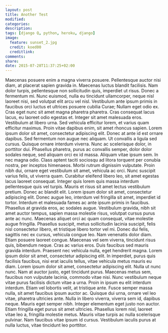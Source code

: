 ```yaml
---
layout: post
title: Another Test
modified:
categories:
description:
tags: [django Q, python, heroku, django]
image:
  feature: sunset_2.jpg
  credit: koed00
  creditlink:
comments:
share:
date: 2015-07-28T11:37:25+02:00
---
```

Maecenas posuere enim a magna viverra posuere. Pellentesque auctor nisi diam, at placerat sapien gravida in. Maecenas luctus blandit facilisis. Nam dolor turpis, pellentesque non sollicitudin quis, imperdiet ut risus. Donec a fermentum mi. Nunc euismod, nulla eu tincidunt ullamcorper, neque nisl laoreet nisi, sed volutpat elit arcu vel nisl. Vestibulum ante ipsum primis in faucibus orci luctus et ultrices posuere cubilia Curae; Nullam eget odio ex. Cras eget nunc sit amet magna pharetra pharetra. Cras consequat lacus lacus, eu laoreet odio egestas et. Integer sit amet malesuada eros. Vestibulum at libero urna. Sed vehicula efficitur lorem, et varius quam efficitur maximus. Proin vitae dapibus enim, sit amet rhoncus sapien. Lorem ipsum dolor sit amet, consectetur adipiscing elit.
Donec at ante id est ornare dapibus. Sed fermentum non augue nec aliquam. Ut convallis a ligula sed cursus. Quisque ornare interdum viverra. Nunc ac scelerisque dolor, in porttitor dui. Phasellus pharetra, purus ac convallis semper, dolor dolor sodales neque, sed aliquam orci ex id massa. Aliquam vitae ipsum sem. In nec magna odio. Class aptent taciti sociosqu ad litora torquent per conubia nostra, per inceptos himenaeos. Morbi rutrum dignissim vulputate. Proin nibh dui, ornare eget vestibulum sit amet, vehicula ac orci. Nunc suscipit varius felis, ut viverra quam. Curabitur eleifend libero leo, sit amet egestas lacus laoreet consequat. Integer quis lorem quis massa interdum pellentesque quis vel turpis.
Mauris et risus sit amet lectus vestibulum pretium. Donec ac blandit elit. Lorem ipsum dolor sit amet, consectetur adipiscing elit. Donec augue leo, interdum vel fringilla sit amet, imperdiet id tortor. Interdum et malesuada fames ac ante ipsum primis in faucibus. Phasellus at gravida eros, ac sodales augue. Vestibulum gravida, nibh sit amet auctor tempus, sapien massa molestie risus, volutpat cursus purus ante ac nunc. Maecenas aliquet orci ac quam consequat, vitae molestie augue fringilla. Phasellus suscipit, metus sollicitudin lacinia suscipit, felis nisl consectetur libero, et tristique libero tortor vel mi. Donec dui felis, sagittis nec ex cursus, vehicula congue leo. Nam venenatis dolor diam. Etiam posuere laoreet congue.
Maecenas vel sem viverra, tincidunt risus quis, bibendum neque. Cras ac varius eros. Duis faucibus sed mauris gravida interdum. Praesent nec vehicula nulla, eget hendrerit magna. Lorem ipsum dolor sit amet, consectetur adipiscing elit. In imperdiet, purus quis facilisis faucibus, nisi erat iaculis tellus, vitae vehicula metus mauris eu diam. Lorem ipsum dolor sit amet, consectetur adipiscing elit. Nulla ut nunc nunc. Nam at auctor justo, eget tincidunt purus. Maecenas metus sem, faucibus non vulputate lacinia, commodo vitae nisi. Nunc vestibulum neque vitae purus facilisis dictum vitae a urna. Proin in ipsum eu elit interdum interdum. Etiam vel lobortis velit, at tristique ante. Fusce semper massa nulla, sit amet faucibus ipsum auctor ac. Quisque dui urna, ornare vel leo vitae, pharetra ultricies ante. Nulla in libero viverra, viverra sem id, dapibus neque.
Mauris eget semper nibh. Integer elementum eget justo non auctor. Etiam fringilla eget purus sit amet ultricies. Phasellus lorem nisl, laoreet vitae leo a, fringilla molestie metus. Mauris vitae turpis ac nulla scelerisque pulvinar. Nam faucibus vitae ipsum id cursus. Vestibulum iaculis purus at nulla luctus, vitae tincidunt leo porttitor.
